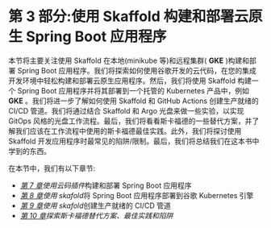 # 第 3 部分:使用 Skaffold 构建和部署云原生 Spring Boot 应用程序

本节将主要关注使用 Skaffold 在本地(minikube 等)和远程集群( **GKE** )构建和部署 Spring Boot 应用程序。我们将探索如何使用谷歌开发的云代码，在您的集成开发环境中轻松构建和部署云原生应用程序。然后，我们将使用 Skaffold 构建一个 Spring Boot 应用程序并将其部署到一个托管的 Kubernetes 产品中，例如 **GKE** 。我们将进一步了解如何使用 Skaffold 和 GitHub Actions 创建生产就绪的 CI/CD 管道。我们将通过结合 Skaffold 和 Argo 光盘来做一些实验，以实现 GitOps 风格的光盘工作流程。最后，我们将看看斯卡福德的一些替代方案，并了解我们应该在工作流程中使用的斯卡福德最佳实践。此外，我们将探讨使用 Skaffold 开发应用程序时最常见的陷阱/限制。最后，我们将总结我们在这本书中学到的东西。

在本节中，我们有以下章节:

*   [*第 7 章*](07.html#_idTextAnchor092)*使用云码插件*构建和部署 Spring Boot 应用程序
*   [*第 8 章*](08.html#_idTextAnchor099)*使用 skafold*将 Spring Boot 应用程序部署到谷歌 Kubernetes 引擎
*   [*第 9 章*](09.html#_idTextAnchor116)*使用 skafold*创建生产就绪的 CI/CD 管道
*   [*第 10 章*](10.html#_idTextAnchor129)*探索斯卡福德替代方案、最佳实践和陷阱*
